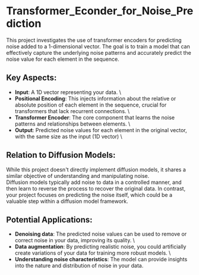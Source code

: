 # Transformer_Econder_for_Noise_Prediction
This project investigates the use of transformer encoders for predicting noise added to a 1-dimensional vector. The goal is to train a model that can effectively capture the underlying noise patterns and accurately predict the noise value for each element in the sequence.

## Key Aspects:
- **Input**: A 1D vector representing your data. \
- **Positional Encoding**: This injects information about the relative or absolute position of each element in the sequence, crucial for transformers that lack recurrent connections. \
- **Transformer Encoder**: The core component that learns the noise patterns and relationships between elements. \
- **Output**: Predicted noise values for each element in the original vector, with the same size as the input (1D vector) \

    

## Relation to Diffusion Models:
While this project doesn't directly implement diffusion models, it shares a similar objective of understanding and manipulating noise. \
Diffusion models typically add noise to data in a controlled manner, and then learn to reverse the process to recover the original data. In contrast, your project focuses on predicting the noise itself, which could be a valuable step within a diffusion model framework.

    

## Potential Applications:
- **Denoising data**: The predicted noise values can be used to remove or correct noise in your data, improving its quality. \
- **Data augmentation**: By predicting realistic noise, you could artificially create variations of your data for training more robust models. \
- **Understanding noise characteristics**: The model can provide insights into the nature and distribution of noise in your data. 
    


